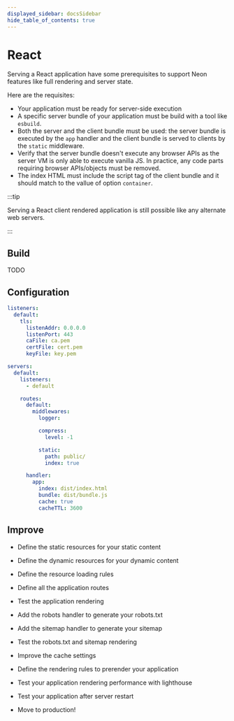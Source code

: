 ```yaml
---
displayed_sidebar: docsSidebar
hide_table_of_contents: true
---
```


# React

Serving a React application have some prerequisites to support Neon features like full rendering and server state.

Here are the requisites:

- Your application must be ready for server-side execution
- A specific server bundle of your application must be build with a tool like `esbuild`.
- Both the server and the client bundle must be used: the server bundle is executed by the `app` handler and the
  client bundle is served to clients by the `static` middleware.
- Verify that the server bundle doesn't execute any browser APIs as the server VM is only able to execute vanilla JS. In
  practice, any code parts requiring browser APIs/objects must be removed.
- The index HTML must include the script tag of the client bundle and it should match to the vallue of option
  `container`.

:::tip

Serving a React client rendered application is still possible like any alternate web servers.

:::

## Build

TODO

## Configuration

```yaml title="neon.yaml"
listeners:
  default:
    tls:
      listenAddr: 0.0.0.0
      listenPort: 443
      caFile: ca.pem
      certFile: cert.pem
      keyFile: key.pem

servers:
  default:
    listeners:
      - default

    routes:
      default:
        middlewares:
          logger:

          compress:
            level: -1

          static:
            path: public/
            index: true

      handler:
        app:
          index: dist/index.html
          bundle: dist/bundle.js
          cache: true
          cacheTTL: 3600
```

## Improve

- Define the static resources for your static content

- Define the dynamic resources for your dynamic content

- Define the resource loading rules

- Define all the application routes

- Test the application rendering

- Add the robots handler to generate your robots.txt

- Add the sitemap handler to generate your sitemap

- Test the robots.txt and sitemap rendering

- Improve the cache settings

- Define the rendering rules to prerender your application

- Test your application rendering performance with lighthouse

- Test your application after server restart

- Move to production!
